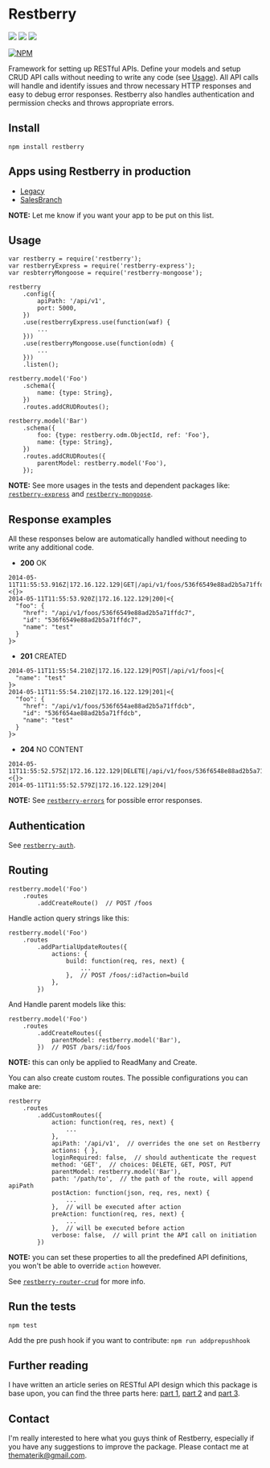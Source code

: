 Restberry
=========

[![](https://img.shields.io/npm/v/restberry.svg)](https://www.npmjs.com/package/restberry) [![](https://img.shields.io/npm/dm/restberry.svg)](https://www.npmjs.com/package/restberry) [![](https://travis-ci.org/materik/restberry.svg)](https://travis-ci.org/materik/restberry)

[![NPM](https://nodei.co/npm/restberry.png?downloads=true)](https://nodei.co/npm/restberry/)

Framework for setting up RESTful APIs. Define your models and setup CRUD API
calls without needing to write any code (see [Usage](#usage)). All API calls will handle
and identify issues and throw necessary HTTP responses and easy to debug error
responses. Restberry also handles authentication and permission checks and
throws appropriate errors.

## Install

```
npm install restberry
```

## Apps using Restberry in production

* [Legacy](http://thelegacy.io)
* [SalesBranch](http://sales-branch.com)

**NOTE:** Let me know if you want your app to be put on this list.

## Usage

```
var restberry = require('restberry');
var restberryExpress = require('restberry-express');
var resbterryMongoose = require('restberry-mongoose');

restberry
    .config({
        apiPath: '/api/v1',
        port: 5000,
    })
    .use(restberryExpress.use(function(waf) {
        ...
    }))
    .use(restberryMongoose.use(function(odm) {
        ...
    }))
    .listen();

restberry.model('Foo')
    .schema({
        name: {type: String},
    })
    .routes.addCRUDRoutes();

restberry.model('Bar')
    .schema({
        foo: {type: restberry.odm.ObjectId, ref: 'Foo'},
        name: {type: String},
    })
    .routes.addCRUDRoutes({
        parentModel: restberry.model('Foo'),
    });

```

**NOTE:** See more usages in the tests and dependent packages like:
[`restberry-express`](https://github.com/materik/restberry-express) and [`restberry-mongoose`](https://github.com/materik/restberry-mongoose).

## Response examples

All these responses below are automatically handled without needing to write any
additional code.

* **200** OK
```
2014-05-11T11:55:53.916Z|172.16.122.129|GET|/api/v1/foos/536f6549e88ad2b5a71ffdc6|<{}>
2014-05-11T11:55:53.920Z|172.16.122.129|200|<{
  "foo": {
    "href": "/api/v1/foos/536f6549e88ad2b5a71ffdc7",
    "id": "536f6549e88ad2b5a71ffdc7",
    "name": "test"
  }
}>
```

* **201** CREATED
```
2014-05-11T11:55:54.210Z|172.16.122.129|POST|/api/v1/foos|<{
  "name": "test"
}>
2014-05-11T11:55:54.210Z|172.16.122.129|201|<{
  "foo": {
    "href": "/api/v1/foos/536f654ae88ad2b5a71ffdcb",
    "id": "536f654ae88ad2b5a71ffdcb",
    "name": "test"
  }
}>
```

* **204** NO CONTENT
```
2014-05-11T11:55:52.575Z|172.16.122.129|DELETE|/api/v1/foos/536f6548e88ad2b5a71ffdb7|<{}>
2014-05-11T11:55:52.579Z|172.16.122.129|204|
```

**NOTE:** See [`restberry-errors`](https://github.com/materik/restberry-errors) for possible error responses.

## Authentication

See [`restberry-auth`](https://github.com/materik/restberry-auth).

## Routing

```
restberry.model('Foo')
    .routes
        .addCreateRoute()  // POST /foos
```

Handle action query strings like this:

```
restberry.model('Foo')
    .routes
        .addPartialUpdateRoutes({
            actions: {
                build: function(req, res, next) {
                    ...
                },  // POST /foos/:id?action=build
            },
        })
```

And Handle parent models like this:

```
restberry.model('Foo')
    .routes
        .addCreateRoutes({
            parentModel: restberry.model('Bar'),
        })  // POST /bars/:id/foos
```

**NOTE:** this can only be applied to ReadMany and Create.

You can also create custom routes. The possible configurations you can make are:

```
restberry
    .routes
        .addCustomRoutes({
            action: function(req, res, next) {
                ...
            },
            apiPath: '/api/v1',  // overrides the one set on Restberry
            actions: { },
            loginRequired: false,  // should authenticate the request
            method: 'GET',  // choices: DELETE, GET, POST, PUT
            parentModel: restberry.model('Bar'),
            path: '/path/to',  // the path of the route, will append apiPath
            postAction: function(json, req, res, next) {
                ...
            },  // will be executed after action
            preAction: function(req, res, next) {
                ...
            },  // will be executed before action
            verbose: false,  // will print the API call on initiation
        })
```

**NOTE:** you can set these properties to all the predefined API definitions,
you won't be able to override `action` however.

See [`restberry-router-crud`](https://github.com/materik/restberry-router-crud) for more info.

## Run the tests

```
npm test
```

Add the pre push hook if you want to contribute:
``
npm run addprepushhook
``

## Further reading

I have written an article series on RESTful API design which this package is base upon, you can find the three parts here: [part 1](http://materik.tumblr.com/post/98324672516/restful-json-api-design-part-1), [part 2](http://materik.tumblr.com/post/99806761591/restful-json-api-design-part-2) and
[part 3](http://materik.tumblr.com/post/101938795476/restful-json-api-design-part-3).

## Contact

I'm really interested to here what you guys think of Restberry, especially if
you have any suggestions to improve the package. Please contact me at
thematerik@gmail.com.
